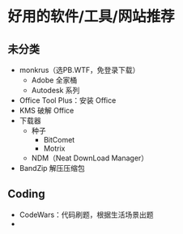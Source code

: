 # 好用的软件/工具/网站推荐

## 未分类
- monkrus（选PB.WTF，免登录下载）
  - Adobe 全家桶
  - Autodesk 系列
- Office Tool Plus：安装 Office
- KMS 破解 Office
- 下载器
  - 种子
    - BitComet
    - Motrix
  - NDM（Neat DownLoad Manager）
- BandZip 解压压缩包
## Coding
- CodeWars：代码刷题，根据生活场景出题
- 
